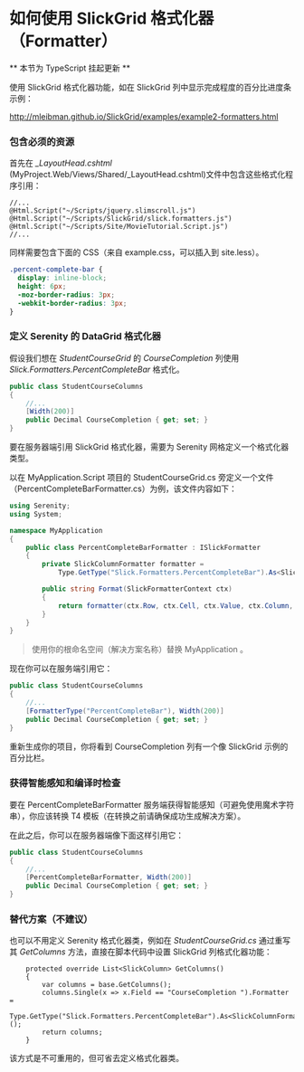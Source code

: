 # 如何使用 SlickGrid 格式化器（Formatter）


** 本节为 TypeScript 挂起更新  **



使用 SlickGrid 格式化器功能，如在 SlickGrid 列中显示完成程度的百分比进度条示例：

http://mleibman.github.io/SlickGrid/examples/example2-formatters.html


### 包含必须的资源

首先在 *_LayoutHead.cshtml* (MyProject.Web/Views/Shared/_LayoutHead.cshtml)文件中包含这些格式化程序引用：

```cshtml
//...
@Html.Script("~/Scripts/jquery.slimscroll.js")
@Html.Script("~/Scripts/SlickGrid/slick.formatters.js")
@Html.Script("~/Scripts/Site/MovieTutorial.Script.js")
//...
```

同样需要包含下面的 CSS（来自 example.css，可以插入到 site.less）。

```css
.percent-complete-bar {
  display: inline-block;
  height: 6px;
  -moz-border-radius: 3px;
  -webkit-border-radius: 3px;
}
```

### 定义 Serenity 的 DataGrid 格式化器


假设我们想在 *StudentCourseGrid* 的 *CourseCompletion* 列使用 *Slick.Formatters.PercentCompleteBar* 格式化。 

```cs
public class StudentCourseColumns
{
    //...
    [Width(200)]
    public Decimal CourseCompletion { get; set; }
}
```

要在服务器端引用 SlickGrid 格式化器，需要为 Serenity 网格定义一个格式化器类型。

以在 MyApplication.Script 项目的 StudentCourseGrid.cs 旁定义一个文件（PercentCompleteBarFormatter.cs）为例，该文件内容如下：

```cs
using Serenity;
using System;

namespace MyApplication
{
    public class PercentCompleteBarFormatter : ISlickFormatter
    {
        private SlickColumnFormatter formatter = 
            Type.GetType("Slick.Formatters.PercentCompleteBar").As<SlickColumnFormatter>();

        public string Format(SlickFormatterContext ctx)
        {
            return formatter(ctx.Row, ctx.Cell, ctx.Value, ctx.Column, ctx.Item);
        }
    }
}
```

> 使用你的根命名空间（解决方案名称）替换 MyApplication 。

现在你可以在服务端引用它：

```cs
public class StudentCourseColumns
{
    //...
    [FormatterType("PercentCompleteBar"), Width(200)]
    public Decimal CourseCompletion { get; set; }
}
```

重新生成你的项目，你将看到 CourseCompletion 列有一个像 SlickGrid 示例的百分比栏。 


### 获得智能感知和编译时检查 

要在 PercentCompleteBarFormatter 服务端获得智能感知（可避免使用魔术字符串），你应该转换 T4 模板（在转换之前请确保成功生成解决方案）。 

在此之后，你可以在服务器端像下面这样引用它：


```cs
public class StudentCourseColumns
{
    //...
    [PercentCompleteBarFormatter, Width(200)]
    public Decimal CourseCompletion { get; set; }
}
```


### 替代方案（不建议）


也可以不用定义 Serenity 格式化器类，例如在 *StudentCourseGrid.cs* 通过重写其 *GetColumns* 方法，直接在脚本代码中设置 SlickGrid 列格式化器功能：

        protected override List<SlickColumn> GetColumns()
        {
            var columns = base.GetColumns();
            columns.Single(x => x.Field == "CourseCompletion ").Formatter = 
                Type.GetType("Slick.Formatters.PercentCompleteBar").As<SlickColumnFormatter>();
            return columns;
        }

该方式是不可重用的，但可省去定义格式化器类。
